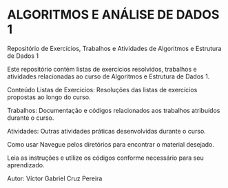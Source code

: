 # ALGORITMOS E ANÁLISE DE DADOS 1
Repositório de Exercícios, Trabalhos e Atividades de Algoritmos e Estrutura de Dados 1

Este repositório contém listas de exercícios resolvidos, trabalhos e atividades relacionadas ao curso de Algoritmos e Estrutura de Dados 1.

Conteúdo
Listas de Exercícios: Resoluções das listas de exercícios propostas ao longo do curso.

Trabalhos: Documentação e códigos relacionados aos trabalhos atribuídos durante o curso.

Atividades: Outras atividades práticas desenvolvidas durante o curso.

Como usar
Navegue pelos diretórios para encontrar o material desejado.

Leia as instruções e utilize os códigos conforme necessário para seu aprendizado.

Autor: Víctor Gabriel Cruz Pereira
